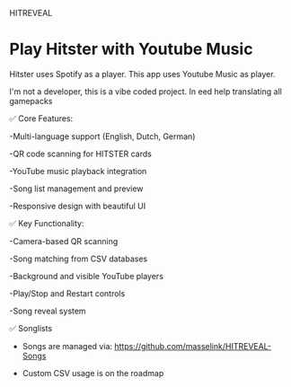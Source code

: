 HITREVEAL

# Play Hitster with Youtube Music
Hitster uses Spotify as a player. This app uses Youtube Music as player.

I'm not a developer, this is a vibe coded project. In eed help translating all gamepacks

✅ Core Features:

-Multi-language support (English, Dutch, German)

-QR code scanning for HITSTER cards

-YouTube music playback integration

-Song list management and preview

-Responsive design with beautiful UI

✅ Key Functionality:

-Camera-based QR scanning

-Song matching from CSV databases

-Background and visible YouTube players

-Play/Stop and Restart controls

-Song reveal system

✅ Songlists

- Songs are managed via: https://github.com/masselink/HITREVEAL-Songs

- Custom CSV usage is on the roadmap
